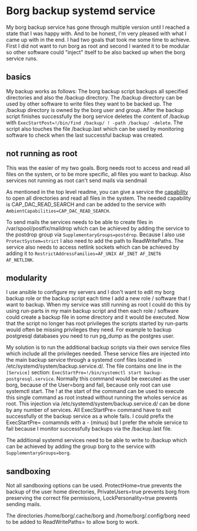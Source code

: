 # Borg backup systemd service

My borg backup service has gone through multiple version until I reached a state that I was happy with. And to be honest, I'm very pleased with what I came up with in the end. I had two goals that took me some time to achieve. First I did not want to run borg as root and second I wanted it to be modular so other software could "inject" itself to be also backed up when the borg service runs.

## basics

My backup works as follows: The borg backup script backups all specified directories and also the /backup directory. The /backup directory can be used by other software to write files they want to be backed up. The /backup directory is owned by the borg user and group. After the backup script finishes successfully the borg service deletes the content of /backup with `ExecStartPost=!/bin/find /backup/ ! -path /backup/ -delete`. The script also touches the file /backup.last which can be used by monitoring software to check when the last successful backup was created.

## not running as root

This was the easier of my two goals. Borg needs root to access and read all files on the system, or to be more specific, all files you want to backup. Also services not running as root can't send mails via sendmail

As mentioned in the top level readme, you can give a service the [capability](https://man7.org/linux/man-pages/man7/capabilities.7.html) to open all directories and read all files in the system. The needed capability is CAP_DAC_READ_SEARCH and can be added to the service with `AmbientCapabilities=CAP_DAC_READ_SEARCH`.

To send mails the services needs to be able to create files in /var/spool/postfix/maildrop which can be achieved by adding the service to the postdrop group via `SupplementaryGroups=postdrop`. Because I also use `ProtectSystem=strict` I also need to add the path to ReadWritePaths. The service also needs to access netlink sockets which can be achieved by adding it to `RestrictAddressFamilies=AF_UNIX AF_INET AF_INET6 AF_NETLINK`.

## modularity

I use ansible to configure my servers and I don't want to edit my borg backup role or the backup script each time I add a new role / software that I want to backup. When my service was still running as root I could do this by using run-parts in my main backup script and then each role / software could create a backup file in some directory and it would be executed. Now that the script no longer has root privileges the scripts started by run-parts would often be missing privileges they need. For example to backup postgresql databases you need to run pg_dump as the postgres user.

My solution is to run the additional backup scripts via their own service files which include all the privileges needed. These service files are injected into the main backup service through a systemd conf files located in /etc/systemd/system/backup.service.d/. The file contains one line in the `[Service]` section: `ExecStartPre=!/bin/systemctl start backup-postgresql.service`. Normally this command would be executed as the user borg, because of the User=borg and fail, because only root can use systemctl start. The ! at the start of the command can be used to execute this single command as root instead without running the wholes service as root. This injection via /etc/systemd/system/backup.service.d/ can be done by any number of services. All ExecStartPre= command have to exit successfully ot the backup service as a whole fails. I could prefix the ExecStartPre= comamnds with a - (minus) but I prefer the whole service to fail because I monitor successfully backups via the /backup.last file.

The additional systemd services need to be able to write to /backup which can be achieved by adding the group borg to the service with `SupplementaryGroups=borg`.

## sandboxing

Not all sandboxing options can be used. ProtectHome=true prevents the backup of the user home directories, PrivateUsers=true prevents borg from preserving the correct file permissions, LockPersonality=true prevents sending mails.

The directories /home/borg/.cache/borg and /home/borg/.config/borg need to be added to ReadWritePaths= to allow borg to work.
